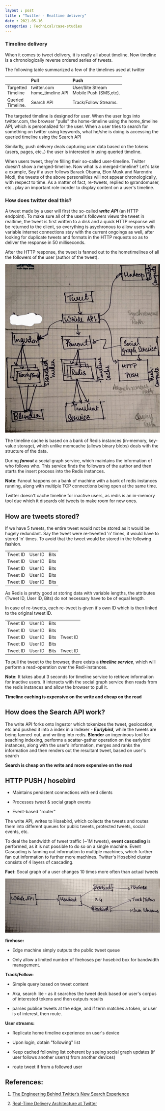 ```yaml
---
layout : post
title : "Twitter - Realtime delivery"
date : 2021-05-16
categories : Technical/case-studies
---
```



### Timeline delivery 

When it comes to tweet delivery, it is really all about timeline.
Now timeline is a chronologically reverse ordered series of tweets.

The following table summarized a few of the timelines used at twitter


|                                   |       Pull                        |         Push                               |
|:----------------------------------|:----------------------------------|:-------------------------------------------|
|Targetted<br>Timeline              |  twitter.com<br>home_timeline API |  User/Site Stream<br>Mobile Push (SMS,etc).|
|Queried<br>Timeline.               |  Search API                       |  Track/Follow Streams.                     |


The targeted timeline is designed for user. When the user logs into twitter.com, the browser "pulls" the home-timeline using the home_timeline API, which is personalized for the user. 
When a user tries to search for something on twitter using keywords, what he/she is doing is accessing the queried timeline using the Search API

Similarlly, push delivery deals capturing user data based on the tokens (users, pages, etc..) the user is interested in using queried timeline. 


When users tweet, they're filling their so-called user-timeline.
Twitter doesn't show a merged-timeline. Now what is a merged-timeline?
Let's take a example, 
Say if a user follows Barack Obama, Elon Musk and Narendra Modi, the tweets of the above personalities will not appear chronologically, with respect to time. As a matter of fact, re-tweets, replied to @randomuser, etc.. play an important role inorder to display content on a user's timeline.

### How does twitter deal this?

A tweet made by a user will first the so-called ***write API*** (an HTTP endpoint). To make sure all of the user's followers views the tweet in realtime, the tweet is first written to a disk and a quick HTTP response will be returned to the client, so everything is asychronous to allow users with variable internet connections stay with the current ongoings as well, after looking for duplicate tweets and formats in the HTTP requests so as to deliver the response in 50 milliseconds.

After the HTTP response, the tweet is fanned out to the hometimelines of all the followers of the user (author of the tweet).

![alt text](https://github.com/Hemantr05/hemantr05.github.io/blob/new_portfolio/assets/img/twitter/entire-arch.jpeg)


The timeline cache is based on a bank of Redis instances (in-memory, key-value storage), which unlike memcache (allows binary blobs) deals with the structure of the data.

During ***fanout*** a social graph service, which maintains the information of who follows who. This service finds the followers of the author and then starts the insert process into the Redis instances. 

**Note**: Fanout happens on a bank of machine with a bank of redis instances running, along with multiple TCP connections being open at the same time.

Twitter doesn't cache timeline for inactive users, as redis is an in-memory tool due which it discards old tweets to make room for new ones.


## How are tweets stored?

If we have 5 tweets, the entire tweet would not be stored as it would be hugely redundant. Say the tweet were re-tweeted 'n' times, it would have to stored 'n' times. To avoid that the tweet would be stored in the following fashion.

|          |         |      |
|:--------:|:-------:|:----:|
| Tweet ID | User ID | Bits |
| Tweet ID | User ID | Bits |
| Tweet ID | User ID | Bits |
| Tweet ID | User ID | Bits |
| Tweet ID | User ID | Bits |

As Redis is pretty good at storing data with variable lengths, the attributes (Tweet ID, User ID, Bits) do not necessary have to be of equal length. 


In case of re-tweets, each re-tweet is given it's own ID which is then linked to the original tweet ID.

|          |         |      |          |
|:--------:|:-------:|:----:|:---------|
| Tweet ID | User ID | Bits |          |
| Tweet ID | User ID | Bits |          |
| Tweet ID | User ID | Bits | Tweet ID |
| Tweet ID | User ID | Bits |          |
| Tweet ID | User ID | Bits | Tweet ID |


To pull the tweet to the browser, there exists a ***timeline service***, which will perform a read-operation over the Redi-instances. 


**Note:** It takes about 3 seconds for timeline service to retrieve information for inactive users. It interacts with the social graph service then reads from the redis instances and allow the browser to pull it.

**Timeline caching is expensive on the write and cheap on the read**

## How does the Search API work?

The write API forks onto Ingestor which tokenizes the tweet, geolocation, etc and pushed it into a index in a Indexer - ***Earlybird***, while the tweets are being fanned-out, and writing into redis.
**Blender** an ingeninous tool for seaching indexing, performs a scatter-gather operation on the earlybird instances, along with the user's information, merges and ranks the information and then renders out the resultant tweet, based on user's search

**Search is cheap on the write and more expensive on the read**

## HTTP PUSH / hosebird

* Maintains persistent connections with end clients

* Processes tweet & social graph events

* Event-based "router"

The write API, writes to Hosebird, which collects the tweets and routes them into different queues for public tweets, protected tweets, social events, etc.

To deal the bandwidth of tweet traffic (~1M tweets), **event cascading** is performed, as it is not possible to do so on a single machine.
Event Cascading is fanning out information to multiple machines, which further fan out information to further more machines. 
Twitter's Hosebird cluster consists of 4 layers of cascading. 

**Fact:** Socal graph of a user changes 10 times more often than actual tweets


![alt text2](https://github.com/Hemantr05/hemantr05.github.io/blob/new_portfolio/assets/img/twitter/push-arch.jpeg)



**firehose:**

* Edge machine simply outputs the public tweet queue

* Only allow a limited number of firehoses per hosebird box for bandwidth management.


**Track/Follow:**

* Simple query based on tweet content 

* Aka, search lite - as it searches the tweet deck based on user's corpus of interested tokens and then outputs results

* parses publice tweets at the edge, and if term matches a token, or user is of interest, then route.


**User streams:**

* Replicate home timeline experience on user's device

* Upon login, obtain "following" list

* Keep cached following list coherent by seeing social graph updates (if user follows another user(s) from another devices)

* route tweet if from a followed user


## References:

1. [The Engineering Behind Twitter’s New Search Experience](https://blog.twitter.com/engineering/en_us/a/2011/the-engineering-behind-twitter-s-new-search-experience.html)

2. [Real-Time Delivery Architecture at Twitter](https://www.youtube.com/watch?v=J5auCY4ajK8&t=2s)



